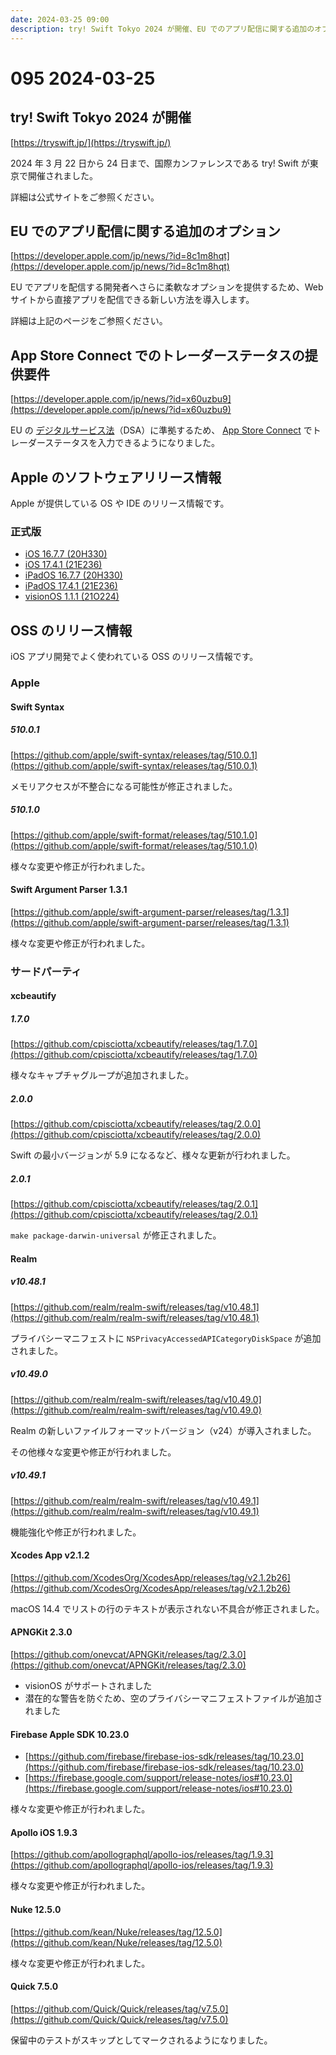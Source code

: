 ```yaml
---
date: 2024-03-25 09:00
description: try! Swift Tokyo 2024 が開催、EU でのアプリ配信に関する追加のオプション、App Store Connect でのトレーダーステータスの提供要件、xcbeautify 2.0.0 リリース、ほか
---
```

# 095 2024-03-25

## try! Swift Tokyo 2024 が開催

[https://tryswift.jp/](https://tryswift.jp/)

2024 年 3 月 22 日から 24 日まで、国際カンファレンスである try! Swift が東京で開催されました。

詳細は公式サイトをご参照ください。

## EU でのアプリ配信に関する追加のオプション

[https://developer.apple.com/jp/news/?id=8c1m8hqt](https://developer.apple.com/jp/news/?id=8c1m8hqt)

EU でアプリを配信する開発者へさらに柔軟なオプションを提供するため、Web サイトから直接アプリを配信できる新しい方法を導入します。

詳細は上記のページをご参照ください。

## App Store Connect でのトレーダーステータスの提供要件

[https://developer.apple.com/jp/news/?id=x60uzbu9](https://developer.apple.com/jp/news/?id=x60uzbu9)

EU の [デジタルサービス法](https://commission.europa.eu/strategy-and-policy/priorities-2019-2024/europe-fit-digital-age/digital-services-act_en)（DSA）に準拠するため、 [App Store Connect](https://developer.apple.com/jp/help/app-store-connect/manage-compliance-information/manage-european-union-digital-services-act-compliance-information/) でトレーダーステータスを入力できるようになりました。

## Apple のソフトウェアリリース情報

Apple が提供している OS や IDE のリリース情報です。

### 正式版

- [iOS 16.7.7 (20H330)](https://developer.apple.com/news/releases/?id=03212024b)
- [iOS 17.4.1 (21E236)](https://developer.apple.com/news/releases/?id=03212024e)
- [iPadOS 16.7.7 (20H330)](https://developer.apple.com/news/releases/?id=03212024a)
- [iPadOS 17.4.1 (21E236)](https://developer.apple.com/news/releases/?id=03212024d)
- [visionOS 1.1.1 (21O224)](https://developer.apple.com/news/releases/?id=03212024c)

## OSS のリリース情報

iOS アプリ開発でよく使われている OSS のリリース情報です。

### Apple

#### Swift Syntax

##### 510.0.1

[https://github.com/apple/swift-syntax/releases/tag/510.0.1](https://github.com/apple/swift-syntax/releases/tag/510.0.1)

メモリアクセスが不整合になる可能性が修正されました。

##### 510.1.0

[https://github.com/apple/swift-format/releases/tag/510.1.0](https://github.com/apple/swift-format/releases/tag/510.1.0)

様々な変更や修正が行われました。

#### Swift Argument Parser 1.3.1

[https://github.com/apple/swift-argument-parser/releases/tag/1.3.1](https://github.com/apple/swift-argument-parser/releases/tag/1.3.1)

様々な変更や修正が行われました。

### サードパーティ

#### xcbeautify

##### 1.7.0

[https://github.com/cpisciotta/xcbeautify/releases/tag/1.7.0](https://github.com/cpisciotta/xcbeautify/releases/tag/1.7.0)

様々なキャプチャグループが追加されました。

##### 2.0.0

[https://github.com/cpisciotta/xcbeautify/releases/tag/2.0.0](https://github.com/cpisciotta/xcbeautify/releases/tag/2.0.0)

Swift の最小バージョンが 5.9 になるなど、様々な更新が行われました。

##### 2.0.1

[https://github.com/cpisciotta/xcbeautify/releases/tag/2.0.1](https://github.com/cpisciotta/xcbeautify/releases/tag/2.0.1)

`make package-darwin-universal` が修正されました。

#### Realm

##### v10.48.1

[https://github.com/realm/realm-swift/releases/tag/v10.48.1](https://github.com/realm/realm-swift/releases/tag/v10.48.1)

プライバシーマニフェストに `NSPrivacyAccessedAPICategoryDiskSpace` が追加されました。

##### v10.49.0

[https://github.com/realm/realm-swift/releases/tag/v10.49.0](https://github.com/realm/realm-swift/releases/tag/v10.49.0)

Realm の新しいファイルフォーマットバージョン（v24）が導入されました。

その他様々な変更や修正が行われました。

##### v10.49.1

[https://github.com/realm/realm-swift/releases/tag/v10.49.1](https://github.com/realm/realm-swift/releases/tag/v10.49.1)

機能強化や修正が行われました。

#### Xcodes App v2.1.2

[https://github.com/XcodesOrg/XcodesApp/releases/tag/v2.1.2b26](https://github.com/XcodesOrg/XcodesApp/releases/tag/v2.1.2b26)

<!-- textlint-disable ja-technical-writing/no-doubled-joshi -->

macOS 14.4 でリストの行のテキストが表示されない不具合が修正されました。

<!-- textlint-enable ja-technical-writing/no-doubled-joshi -->

#### APNGKit 2.3.0

[https://github.com/onevcat/APNGKit/releases/tag/2.3.0](https://github.com/onevcat/APNGKit/releases/tag/2.3.0)

- visionOS がサポートされました
- 潜在的な警告を防ぐため、空のプライバシーマニフェストファイルが追加されました

#### Firebase Apple SDK 10.23.0

- [https://github.com/firebase/firebase-ios-sdk/releases/tag/10.23.0](https://github.com/firebase/firebase-ios-sdk/releases/tag/10.23.0)
- [https://firebase.google.com/support/release-notes/ios#10.23.0](https://firebase.google.com/support/release-notes/ios#10.23.0)

様々な変更や修正が行われました。

#### Apollo iOS 1.9.3

[https://github.com/apollographql/apollo-ios/releases/tag/1.9.3](https://github.com/apollographql/apollo-ios/releases/tag/1.9.3)

様々な変更や修正が行われました。

#### Nuke 12.5.0

[https://github.com/kean/Nuke/releases/tag/12.5.0](https://github.com/kean/Nuke/releases/tag/12.5.0)

様々な変更や修正が行われました。

#### Quick 7.5.0

[https://github.com/Quick/Quick/releases/tag/v7.5.0](https://github.com/Quick/Quick/releases/tag/v7.5.0)

保留中のテストがスキップとしてマークされるようになりました。
